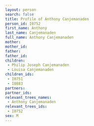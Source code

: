 ```yaml
---
layout: person
search: false
title: Profile of Anthony Canjemanaden
person_id: I0752
first_name: Anthony
last_name: Canjemanaden
full_name: Anthony Canjemanaden
mother: 
mother_id: 
father: 
father_id: 
children:
 - Philip Joseph Canjemanaden
 - Louisa Canjemanaden
children_ids:
 - I0751
 - I0883
partners:
partner_ids:
relevant_trees_names:
 - Anthony Canjemanaden
relevant_trees_ids:
 - I0752
sex: M
---
```


